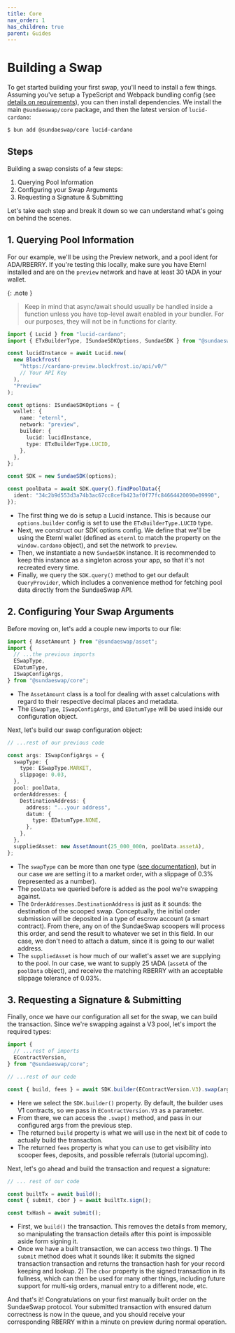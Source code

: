 ```yaml
---
title: Core
nav_order: 1
has_children: true
parent: Guides
---
```


# Building a Swap

To get started building your first swap, you'll need to install a few things. Assuming you've setup a TypeScript and Webpack bundling config (see [details on requirements](/sundae-sdk/#requirements)), you can then install dependencies. We install the main `@sundaeswap/core` package, and then the latest version of `lucid-cardano`:

```bash
$ bun add @sundaeswap/core lucid-cardano
```

## Steps

Building a swap consists of a few steps:

1. Querying Pool Information
2. Configuring your Swap Arguments
3. Requesting a Signature &amp; Submitting

Let's take each step and break it down so we can understand what's going on behind the scenes.

## 1. Querying Pool Information

For our example, we'll be using the Preview network, and a pool ident for ADA/RBERRY. If you're testing this locally, make sure you have Eternl installed and are on the `preview` network and have at least 30 tADA in your wallet.

{: .note }

> Keep in mind that async/await should usually be handled inside a function unless you
> have top-level await enabled in your bundler. For our purposes, they will not be in
> functions for clarity.

```ts
import { Lucid } from "lucid-cardano";
import { ETxBuilderType, ISundaeSDKOptions, SundaeSDK } from "@sundaeswap/core";

const lucidInstance = await Lucid.new(
  new Blockfrost(
    "https://cardano-preview.blockfrost.io/api/v0/"
    // Your API Key
  ),
  "Preview"
);

const options: ISundaeSDKOptions = {
  wallet: {
    name: "eternl",
    network: "preview",
    builder: {
      lucid: lucidInstance,
      type: ETxBuilderType.LUCID,
    },
  },
};

const SDK = new SundaeSDK(options);

const poolData = await SDK.query().findPoolData({
  ident: "34c2b9d553d3a74b3ac67cc8cefb423af0f77fc84664420090e09990",
});
```

- The first thing we do is setup a Lucid instance. This is because our `options.builder` config is set to use the `ETxBuilderType.LUCID` type.
- Next, we construct our SDK options config. We define that we'll be using the Eternl wallet (defined as `eternl` to match the property on the `window.cardano` object), and set the network to `preview`.
- Then, we instantiate a new `SundaeSDK` instance. It is recommended to keep this instance as a singleton across your app, so that it's not recreated every time.
- Finally, we query the `SDK.query()` method to get our default `QueryProvider`, which includes a convenience method for fetching pool data directly from the SundaeSwap API.

## 2. Configuring Your Swap Arguments

Before moving on, let's add a couple new imports to our file:

```ts
import { AssetAmount } from "@sundaeswap/asset";
import {
  // ...the previous imports
  ESwapType,
  EDatumType,
  ISwapConfigArgs,
} from "@sundaeswap/core";
```

- The `AssetAmount` class is a tool for dealing with asset calculations with regard to their respective decimal places and metadata.
- The `ESwapType`, `ISwapConfigArgs`, and `EDatumType` will be used inside our configuration object.

Next, let's build our swap configuration object:

```ts
// ...rest of our previous code

const args: ISwapConfigArgs = {
  swapType: {
    type: ESwapType.MARKET,
    slippage: 0.03,
  },
  pool: poolData,
  orderAddresses: {
    DestinationAddress: {
      address: "...your address",
      datum: {
        type: EDatumType.NONE,
      },
    },
  },
  suppliedAsset: new AssetAmount(25_000_000n, poolData.assetA),
};
```

- The `swapType` can be more than one type ([see documentation](/typescript/core/modules/core.html#TSwapType)), but in our case we are setting it to a market order, with a slippage of 0.3% (represented as a number).
- The `poolData` we queried before is added as the pool we're swapping against.
- The `OrderAddresses.DestinationAddress` is just as it sounds: the destination of the scooped swap. Conceptually, the initial order submission will be deposited in a type of escrow account (a smart contract). From there, any on of the SundaeSwap scoopers will process this order, and send the result to whatever we set in this field. In our case, we don't need to attach a datum, since it is going to our wallet address.
- The `suppliedAsset` is how much of our wallet's asset we are supplying to the pool. In our case, we want to supply 25 tADA (`assetA` of the `poolData` object), and receive the matching RBERRY with an acceptable slippage tolerance of 0.03%.

## 3. Requesting a Signature &amp; Submitting

Finally, once we have our configuration all set for the swap, we can build the transaction. Since we're swapping against a V3 pool, let's import the required types:

```ts
import {
  // ...rest of imports
  EContractVersion,
} from "@sundaeswap/core";
```

```ts
// ...rest of our code

const { build, fees } = await SDK.builder(EContractVersion.V3).swap(args);
```

- Here we select the `SDK.builder()` property. By default, the builder uses V1 contracts, so we pass in `EContractVersion.V3` as a parameter.
- From there, we can access the `.swap()` method, and pass in our configured args from the previous step.
- The returned `build` property is what we will use in the next bit of code to actually build the transaction.
- The returned `fees` property is what you can use to get visibility into scooper fees, deposits, and possible referrals (tutorial upcoming).

Next, let's go ahead and build the transaction and request a signature:

```ts
// ... rest of our code

const builtTx = await build();
const { submit, cbor } = await builtTx.sign();

const txHash = await submit();
```

- First, we `build()` the transaction. This removes the details from memory, so manipulating the transaction details after this point is impossible aside form signing it.
- Once we have a built transaction, we can access two things. 1) The `submit` method does what it sounds like: it submits the signed transaction transaction and returns the transaction hash for your record keeping and lookup. 2) The `cbor` property is the signed transaction in its fullness, which can then be used for many other things, including future support for multi-sig orders, manual entry to a different node, etc.

And that's it! Congratulations on your first manually built order on the SundaeSwap protocol. Your submitted transaction with ensured datum correctness is now in the queue, and you should receive your corresponding RBERRY within a minute on preview during normal operation.
